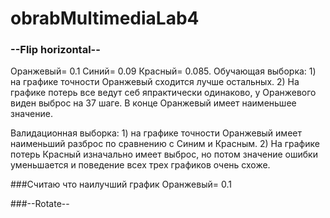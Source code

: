 # obrabMultimediaLab4
### --Flip horizontal--
Оранжевый= 0.1
Синий= 0.09
Красный= 0.085.
Обучающая выборка: 1) на графике точности Оранжевый сходится лучше остальных. 2) На графике потерь все ведут себ япрактически одинаково, у Оранжевого виден выброс на 37 шаге.
В конце Оранжевый имеет наименьшее значение.


Валидационная выборка: 1) на графике точности Оранжевый имеет наименьший разброс по сравнению с Синим и Красным. 2) На графике потерь Красный изначально имеет выброс, но потом значение ошибки уменьшается и поведение всех трех графиков очень схоже.

###Считаю что наилучший график Оранжевый= 0.1

###--Rotate--
